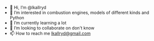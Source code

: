 - 👋 Hi, I’m @lkallryd
- 👀 I’m interested in combustion engines, models of different kinds and Python
- 🌱 I’m currently learning a lot
- 💞️ I’m looking to collaborate on don't know
- 📫 How to reach me lkallryd@gmail.com

<!---
lkallryd/lkallryd is a ✨ special ✨ repository because its `README.md` (this file) appears on your GitHub profile.
You can click the Preview link to take a look at your changes.
--->
